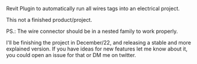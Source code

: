Revit Plugin to automatically run all wires tags into an electrical project.

This not a finished product/project.


PS.: The wire connector should be in a nested family to work properly.

I'll be finishing the project in December/22, and releasing a stable and more explained version.
If you have ideas for new features let me know about it, you could open an issue for that or DM me on twitter.
